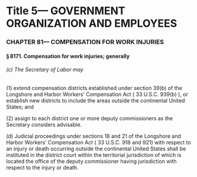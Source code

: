 
# Title 5— GOVERNMENT ORGANIZATION AND EMPLOYEES
### CHAPTER 81— COMPENSATION FOR WORK INJURIES
#### § 8171. Compensation for work injuries; generally
###### (c) The Secretary of Labor may

(1) extend compensation districts established under section 39(b) of the Longshore and Harbor Workers’ Compensation Act ( 33 U.S.C. 939(b) ), or establish new districts to include the areas outside the continental United States; and

(2) assign to each district one or more deputy commissioners as the Secretary considers advisable.

(d) Judicial proceedings under sections 18 and 21 of the Longshore and Harbor Workers’ Compensation Act ( 33 U.S.C. 918 and 921) with respect to an injury or death occurring outside the continental United States shall be instituted in the district court within the territorial jurisdiction of which is located the office of the deputy commissioner having jurisdiction with respect to the injury or death.
